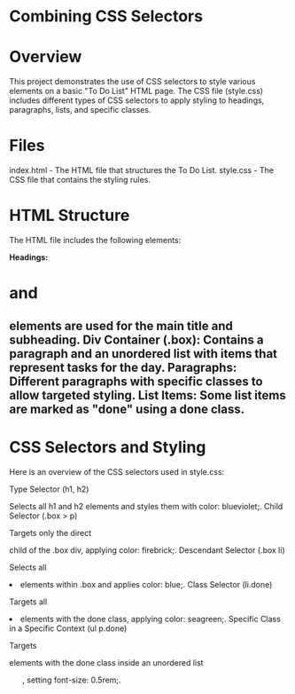 # Combining CSS Selectors
# Overview
This project demonstrates the use of CSS selectors to style various elements on a basic "To Do List" HTML page. The CSS file (style.css) includes different types of CSS selectors to apply styling to headings, paragraphs, lists, and specific classes.

# Files
index.html - The HTML file that structures the To Do List.
style.css - The CSS file that contains the styling rules.
# HTML Structure
The HTML file includes the following elements:

**Headings:** <h1> and <h2> elements are used for the main title and subheading.
**Div Container (.box):** Contains a paragraph and an unordered list with items that represent tasks for the day.
**Paragraphs:** Different paragraphs with specific classes to allow targeted styling.
**List Items:** Some list items are marked as "done" using a done class.
# CSS Selectors and Styling
Here is an overview of the CSS selectors used in style.css:

Type Selector (h1, h2)

Selects all h1 and  h2 elements and styles them with color: blueviolet;.
Child Selector (.box > p)

Targets only the direct <p> child of the .box div, applying color: firebrick;.
Descendant Selector (.box li)

Selects all <li> elements within .box and applies color: blue;.
Class Selector (li.done)

Targets all <li> elements with the done class, applying color: seagreen;.
Specific Class in a Specific Context (ul p.done)

Targets <p> elements with the done class inside an unordered list <ul>, setting font-size: 0.5rem;.
